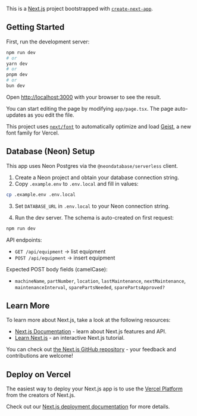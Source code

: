 This is a [Next.js](https://nextjs.org) project bootstrapped with [`create-next-app`](https://nextjs.org/docs/app/api-reference/cli/create-next-app).

## Getting Started

First, run the development server:

```bash
npm run dev
# or
yarn dev
# or
pnpm dev
# or
bun dev
```

Open [http://localhost:3000](http://localhost:3000) with your browser to see the result.

You can start editing the page by modifying `app/page.tsx`. The page auto-updates as you edit the file.

This project uses [`next/font`](https://nextjs.org/docs/app/building-your-application/optimizing/fonts) to automatically optimize and load [Geist](https://vercel.com/font), a new font family for Vercel.

## Database (Neon) Setup

This app uses Neon Postgres via the `@neondatabase/serverless` client.

1. Create a Neon project and obtain your database connection string.
2. Copy `.example.env` to `.env.local` and fill in values:

```bash
cp .example.env .env.local
```

3. Set `DATABASE_URL` in `.env.local` to your Neon connection string.

4. Run the dev server. The schema is auto-created on first request:

```bash
npm run dev
```

API endpoints:
- `GET /api/equipment` → list equipment
- `POST /api/equipment` → insert equipment

Expected POST body fields (camelCase):
- `machineName`, `partNumber`, `location`, `lastMaintenance`, `nextMaintenance`, `maintenanceInterval`, `sparePartsNeeded`, `sparePartsApproved?`

## Learn More

To learn more about Next.js, take a look at the following resources:

- [Next.js Documentation](https://nextjs.org/docs) - learn about Next.js features and API.
- [Learn Next.js](https://nextjs.org/learn) - an interactive Next.js tutorial.

You can check out [the Next.js GitHub repository](https://github.com/vercel/next.js) - your feedback and contributions are welcome!

## Deploy on Vercel

The easiest way to deploy your Next.js app is to use the [Vercel Platform](https://vercel.com/new?utm_medium=default-template&filter=next.js&utm_source=create-next-app&utm_campaign=create-next-app-readme) from the creators of Next.js.

Check out our [Next.js deployment documentation](https://nextjs.org/docs/app/building-your-application/deploying) for more details.
